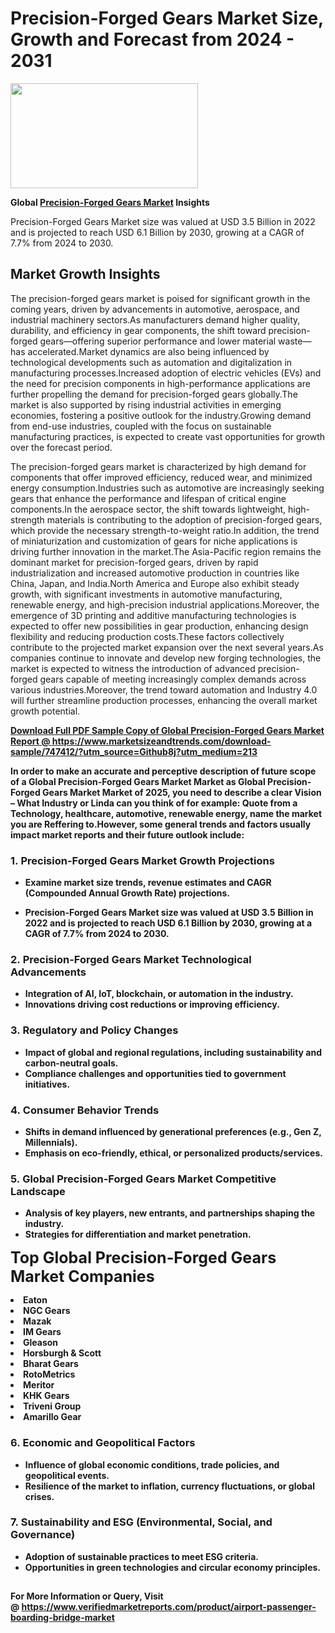 <H1>Precision-Forged Gears Market Size, Growth and Forecast from 2024 - 2031</H1><img class="aligncenter size-medium wp-image-584254" src="https://thirdeyenews.in/wp-content/uploads/2024/09/Global-Market-Research-300x168.jpeg" alt="" width="300" height="168" /><p><strong>Global&nbsp;<a href="https://www.marketsizeandtrends.com/download-sample/747412/?utm_source=Github8j?utm_medium=213">Precision-Forged Gears Market</a> Insights</strong></p><p>Precision-Forged Gears Market size was valued at USD 3.5 Billion in 2022 and is projected to reach USD 6.1 Billion by 2030, growing at a CAGR of 7.7% from 2024 to 2030.</p><p><h2>Market Growth Insights</h2> <p>The precision-forged gears market is poised for significant growth in the coming years, driven by advancements in automotive, aerospace, and industrial machinery sectors.As manufacturers demand higher quality, durability, and efficiency in gear components, the shift toward precision-forged gears—offering superior performance and lower material waste—has accelerated.Market dynamics are also being influenced by technological developments such as automation and digitalization in manufacturing processes.Increased adoption of electric vehicles (EVs) and the need for precision components in high-performance applications are further propelling the demand for precision-forged gears globally.The market is also supported by rising industrial activities in emerging economies, fostering a positive outlook for the industry.Growing demand from end-use industries, coupled with the focus on sustainable manufacturing practices, is expected to create vast opportunities for growth over the forecast period.</p> <p><strong><a href="#"></a></strong></p> <p>The precision-forged gears market is characterized by high demand for components that offer improved efficiency, reduced wear, and minimized energy consumption.Industries such as automotive are increasingly seeking gears that enhance the performance and lifespan of critical engine components.In the aerospace sector, the shift towards lightweight, high-strength materials is contributing to the adoption of precision-forged gears, which provide the necessary strength-to-weight ratio.In addition, the trend of miniaturization and customization of gears for niche applications is driving further innovation in the market.The Asia-Pacific region remains the dominant market for precision-forged gears, driven by rapid industrialization and increased automotive production in countries like China, Japan, and India.North America and Europe also exhibit steady growth, with significant investments in automotive manufacturing, renewable energy, and high-precision industrial applications.Moreover, the emergence of 3D printing and additive manufacturing technologies is expected to offer new possibilities in gear production, enhancing design flexibility and reducing production costs.These factors collectively contribute to the projected market expansion over the next several years.As companies continue to innovate and develop new forging technologies, the market is expected to witness the introduction of advanced precision-forged gears capable of meeting increasingly complex demands across various industries.Moreover, the trend toward automation and Industry 4.0 will further streamline production processes, enhancing the overall market growth potential.</p> <p><strong><a href="#"></p><p><span class=""><strong>Download Full PDF Sample Copy of Global Precision-Forged Gears Market Report</strong> @ <a href="https://www.marketsizeandtrends.com/download-sample/747412/?utm_source=Github8j?utm_medium=213" target="_blank">https://www.marketsizeandtrends.com/download-sample/747412/?utm_source=Github8j?utm_medium=213</a></span></p><p>In order to make an accurate and perceptive description of future scope of a Global&nbsp;Precision-Forged Gears Market Market as Global&nbsp;Precision-Forged Gears Market Market of 2025, you need to describe a clear Vision &ndash; What Industry or Linda can you think of for example: Quote from a Technology, healthcare, automotive, renewable energy, name the market you are Reffering to.However, some general trends and factors usually impact market reports and their future outlook include:</p><h3>1.&nbsp;<strong>Precision-Forged Gears Market Growth Projections</strong></h3><ul><li>Examine market size trends, revenue estimates and CAGR (Compounded Annual Growth Rate) projections.</li><li><p>Precision-Forged Gears Market size was valued at USD 3.5 Billion in 2022 and is projected to reach USD 6.1 Billion by 2030, growing at a CAGR of 7.7% from 2024 to 2030.</p></li></ul><h3>2.&nbsp;<strong>Precision-Forged Gears Market Technological Advancements</strong></h3><ul><li>Integration of AI, IoT, blockchain, or automation in the industry.</li><li>Innovations driving cost reductions or improving efficiency.</li></ul><h3>3.&nbsp;<strong>Regulatory and Policy Changes</strong></h3><ul><li>Impact of global and regional regulations, including sustainability and carbon-neutral goals.</li><li>Compliance challenges and opportunities tied to government initiatives.</li></ul><h3>4.&nbsp;<strong>Consumer Behavior Trends</strong></h3><ul><li>Shifts in demand influenced by generational preferences (e.g., Gen Z, Millennials).</li><li>Emphasis on eco-friendly, ethical, or personalized products/services.</li></ul><h3>5.&nbsp;<strong>Global Precision-Forged Gears Market Competitive Landscape</strong></h3><ul><li>Analysis of key players, new entrants, and partnerships shaping the industry.</li><li>Strategies for differentiation and market penetration.</li></ul><p data-pm-slice="1 1 []"><span style="color: inherit; font-family: inherit; font-size: 25px;">Top Global Precision-Forged Gears Market Companies</span></p><div class="" data-test-id=""><p><li>Eaton</li><li> NGC Gears</li><li> Mazak</li><li> IM Gears</li><li> Gleason</li><li> Horsburgh & Scott</li><li> Bharat Gears</li><li> RotoMetrics</li><li> Meritor</li><li> KHK Gears</li><li> Triveni Group</li><li> Amarillo Gear</li></p></div><h3>6.&nbsp;<strong>Economic and Geopolitical Factors</strong></h3><ul><li>Influence of global economic conditions, trade policies, and geopolitical events.</li><li>Resilience of the market to inflation, currency fluctuations, or global crises.</li></ul><h3>7.&nbsp;<strong>Sustainability and ESG (Environmental, Social, and Governance)</strong></h3><ul><li>Adoption of sustainable practices to meet ESG criteria.</li><li>Opportunities in green technologies and circular economy principles.</li></ul><h2><strong style="font-size: 14px;">For More Information or Query, Visit @&nbsp;</strong><a style="background-color: #ffffff; font-size: 14px;" href="https://www.marketsizeandtrends.com/report/precision-forged-gears-market/" target="_blank">https://www.verifiedmarketreports.com/product/airport-passenger-boarding-bridge-market</a></h2>